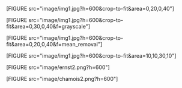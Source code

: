 
[FIGURE src="image/img1.jpg?h=600&crop-to-fit&area=0,20,0,40"]

[FIGURE src="image/img1.jpg?h=600&crop-to-fit&area=0,30,0,40&f=grayscale"]

[FIGURE src="image/img1.jpg?h=600&crop-to-fit&area=0,20,0,40&f=mean_removal"]

[FIGURE src="image/img1.jpg?h=600&crop-to-fit&area=10,10,30,10"]

[FIGURE src="image/ernst2.png?h=600"]

[FIGURE src="image/chamois2.png?h=600"]
